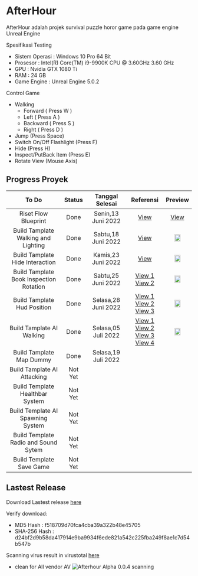 # AfterHour

AfterHour adalah projek survival puzzle horor game pada game engine Unreal Engine

Spesifikasi Testing
- Sistem Operasi : Windows 10 Pro 64 Bit
- Prosesor : Intel(R) Core(TM) i9-9900K CPU @ 3.60GHz 3.60 GHz
- GPU : Nvidia GTX 1080 Ti
- RAM : 24 GB
- Game Engine : Unreal Engine 5.0.2

Control Game
- Walking
  - Forward ( Press W ) 
  - Left ( Press A )
  - Backward ( Press S )
  - Right ( Press D )
- Jump (Press Space)
- Switch On/Off Flashlight (Press F)
- Hide (Press H)
- Inspect/PutBack Item (Press E)
- Rotate View (Mouse Axis)

## Progress Proyek

To Do | Status | Tanggal Selesai | Referensi | Preview
:---: | :---: | :---: | :---: |  :---: 
Riset Flow Blueprint | Done | Senin,13 Juni 2022 | [View](https://docs.unrealengine.com/4.27/en-US/ProgrammingAndScripting/Blueprints/UserGuide/Types/) | [View](https://github.com/nirwanagameproject/ResearchBlueprint)
Build Tamplate Walking and Lighting | Done | Sabtu,18 Juni 2022 | [View](https://www.youtube.com/watch?v=D0KoDCvfeck&ab_channel=EvilDoUsHarm) | [<img src="https://img.youtube.com/vi/yNX9ot3rsMo/maxresdefault.jpg" width="50%">](https://www.youtube.com/watch?v=yNX9ot3rsMo&ab_channel=FajarMuhammadFathirochman)
Build Tamplate Hide Interaction | Done | Kamis,23 Juni 2022 | [View](https://www.youtube.com/watch?v=gHJ4pHlqAzQ&ab_channel=MattAspland) | [<img src="https://img.youtube.com/vi/JGzYg8WHdmw/maxresdefault.jpg" width="50%">](https://www.youtube.com/watch?v=JGzYg8WHdmw&ab_channel=FajarMuhammadFathirochman)
Build Tamplate Book Inspection Rotation | Done | Sabtu,25 Juni 2022| [View 1](https://www.youtube.com/watch?v=v8yNXu7DZYE) <br/> [View 2](https://www.youtube.com/watch?v=6N6VX738rkI) | [<img src="https://img.youtube.com/vi/I0a7EaqhR_E/maxresdefault.jpg" width="50%">](https://www.youtube.com/watch?v=I0a7EaqhR_E&ab_channel=FajarMuhammadFathirochman)
Build Tamplate Hud Position | Done | Selasa,28 Juni 2022 | [View 1](https://www.youtube.com/watch?v=SANDZUIiE7Y&ab_channel=AYADIGames) <br/> [View 2](https://www.youtube.com/watch?v=-kd5Dt1kQX8&ab_channel=RyanLaley) <br/> [View 3](https://docs.unrealengine.com/5.0/en-US/changing-the-default-level-of-an-unreal-engine-project/#:~:text=Select%20Project%20Settings.,desired%20Level%20from%20the%20list.)| [<img src="https://img.youtube.com/vi/eeqS2Ebn820/maxresdefault.jpg" width="50%">](https://www.youtube.com/watch?v=eeqS2Ebn820&ab_channel=FajarMuhammadFathirochman)
Build Tamplate AI Walking | Done | Selasa,05 Juli 2022 | [View 1](https://www.youtube.com/watch?v=mYMLsOYt-vs&t=429s&ab_channel=OwenCampos) <br/> [View 2](https://www.youtube.com/watch?v=YSgLAb3Es-4&ab_channel=MattAspland) <br/> [View 3](https://www.youtube.com/watch?v=q5LGqy0ZiZo&ab_channel=MathieuTutosUnrealEngine5) [View 4](https://sketchfab.com/3d-models/animated-zombie-characters-walking-dead-loop-8088449c35634de18cbf531c58544f26)|  [<img src="https://img.youtube.com/vi/K5zdR2W7gQo/maxresdefault.jpg" width="50%">](https://www.youtube.com/watch?v=K5zdR2W7gQo&ab_channel=FajarMuhammadFathirochman)
Build Tamplate Map Dummy | Done | Selasa,19 Juli 2022 | |
Build Tamplate AI Attacking | Not Yet | |
Build Template Healthbar System | Not Yet | |
Build Template AI Spawning System | Not Yet | |
Build Template Radio and Sound Sytem | Not Yet | |
Build Template Save Game | Not Yet | |

## Lastest Release

Download Lastest release [here](https://github.com/nirwanagameproject/afterhour/releases/tag/0.0.5)

Verify download:
- MD5 Hash : f518709d70fca4cba39a322b48e45705
- SHA-256 Hash : d24bf2d9b58da417914e9ba9934f6ede821a542c225fba249f8ae1c7d54b547b

Scanning virus result in virustotal [here](https://www.virustotal.com/gui/file/d24bf2d9b58da417914e9ba9934f6ede821a542c225fba249f8ae1c7d54b547b/detection)
- clean for All vendor AV
![Afterhour Alpha 0.0.4 scanning](https://github.com/nirwanagameproject/afterhour/raw/main/ScreenshotAfterhour%20Alpha%200.0.4%20scanning.png)
